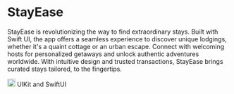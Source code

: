 # StayEase
StayEase is revolutionizing the way to find extraordinary stays. Built with Swift UI, the app offers a seamless experience to discover unique lodgings, whether it's a quaint cottage or an urban escape. Connect with welcoming hosts for personalized getaways and unlock authentic adventures worldwide. With intuitive design and trusted transactions, StayEase brings curated stays tailored, to the fingertips.


<img src="https://github.com/vishalverma865/StayEase/blob/e0d40d9d477716fbe302b81a52bb21cec7a8d14a/Screenshot%202024-04-26%20at%209.45.15%E2%80%AFPM.png" alt="Alt Text" width="18"> UIKit and SwiftUI<br/>
